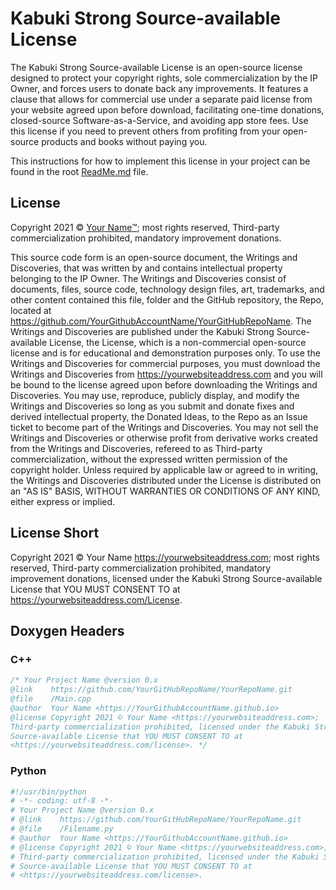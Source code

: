 # Kabuki Strong Source-available License

The Kabuki Strong Source-available License is an open-source license designed to protect your copyright rights, sole commercialization by the IP Owner, and forces users to donate back any improvements. It features a clause that allows for commercial use under a separate paid license from your website agreed upon before download, facilitating one-time donations, closed-source Software-as-a-Service, and avoiding app store fees. Use this license if you need to prevent others from profiting from your open-source products and books without paying you.

This instructions for how to implement this license in your project can be found in the root [ReadMe.md](readme.md) file.

## License

Copyright 2021 © [Your Name™](https://yourwebsiteaddress.com); most rights reserved, Third-party commercialization prohibited, mandatory improvement donations.

This source code form is an open-source document, the Writings and Discoveries, that was written by and contains intellectual property belonging to the IP Owner. The Writings and Discoveries consist of documents, files, source code, technology design files, art, trademarks, and other content contained this file, folder and the GitHub repository, the Repo, located at <https://github.com/YourGithubAccountName/YourGitHubRepoName>. The Writings and Discoveries are published under the Kabuki Strong Source-available License, the License, which is a non-commercial open-source license and is for educational and demonstration purposes only. To use the Writings and Discoveries for commercial purposes, you must download the Writings and Discoveries from <https://yourwebsiteaddress.com> and you will be bound to the license agreed upon before downloading the Writings and Discoveries. You may use, reproduce, publicly display, and modify the Writings and Discoveries so long as you submit and donate fixes and derived intellectual property, the Donated Ideas, to the Repo as an Issue ticket to become part of the Writings and Discoveries. You may not sell the Writings and Discoveries or otherwise profit from derivative works created from the Writings and Discoveries, refereed to as Third-party commercialization, without the expressed written permission of the copyright holder. Unless required by applicable law or agreed to in writing, the Writings and Discoveries distributed under the License is distributed on an "AS IS" BASIS, WITHOUT WARRANTIES OR CONDITIONS OF ANY KIND, either express or implied.

## License Short

Copyright 2021 © Your Name <https://yourwebsiteaddress.com>; most rights reserved, Third-party commercialization prohibited, mandatory improvement donations, licensed under the Kabuki Strong Source-available License that YOU MUST CONSENT TO at <https://yourwebsiteaddress.com/License>.

## Doxygen Headers

### C++

```C++
/* Your Project Name @version 0.x
@link    https://github.com/YourGitHubRepoName/YourRepoName.git
@file    /Main.cpp
@author  Your Name <https://YourGithubAccountName.github.io>
@license Copyright 2021 © Your Name <https://yourwebsiteaddress.com>;
Third-party commercialization prohibited, licensed under the Kabuki Strong 
Source-available License that YOU MUST CONSENT TO at 
<https://yourwebsiteaddress.com/license>. */
```

### Python

```Python
#!/usr/bin/python
# -*- coding: utf-8 -*-
# Your Project Name @version 0.x
# @link    https://github.com/YourGitHubRepoName/YourRepoName.git
# @file    /Filename.py
# @author  Your Name <https://YourGithubAccountName.github.io>
# @license Copyright 2021 © Your Name <https://yourwebsiteaddress.com>;
# Third-party commercialization prohibited, licensed under the Kabuki Strong 
# Source-available License that YOU MUST CONSENT TO at 
# <https://yourwebsiteaddress.com/license>.
```
